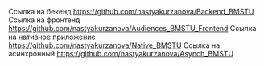 Ссылка на бекенд https://github.com/nastyakurzanova/Backend_BMSTU
Ссылка на фронтенд https://github.com/nastyakurzanova/Audiences_BMSTU_Frontend
Ссылка на нативное приложение https://github.com/nastyakurzanova/Native_BMSTU
Ссылка на асинхронный https://github.com/nastyakurzanova/Asynch_BMSTU
